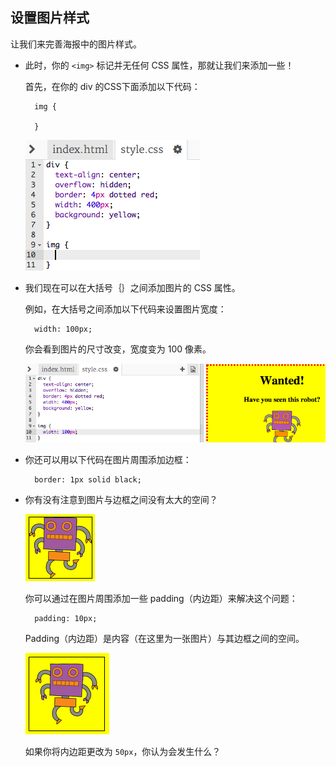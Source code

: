 ## 设置图片样式

让我们来完善海报中的图片样式。

+ 此时，你的 `<img>` 标记并无任何 CSS 属性，那就让我们来添加一些！
    
    首先，在你的 div 的CSS下面添加以下代码：
    
        img {
        
        }
        
    
    ![截屏](images/wanted-img-css.png)

+ 我们现在可以在大括号｛｝之间添加图片的 CSS 属性。
    
    例如，在大括号之间添加以下代码来设置图片宽度：
    
        width: 100px;
        
    
    你会看到图片的尺寸改变，宽度变为 100 像素。
    
    ![截屏](images/wanted-img-width.png)

+ 你还可以用以下代码在图片周围添加边框：
    
        border: 1px solid black;
        

+ 你有没有注意到图片与边框之间没有太大的空间？
    
    ![截屏](images/wanted-img-border.png)
    
    你可以通过在图片周围添加一些 padding（内边距）来解决这个问题：
    
        padding: 10px;
        
    
    Padding（内边距）是内容（在这里为一张图片）与其边框之间的空间。
    
    ![截屏](images/wanted-img-padding.png)
    
    如果你将内边距更改为 `50px`，你认为会发生什么？